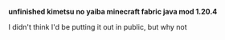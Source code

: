 **unfinished kimetsu no yaiba minecraft fabric java mod 1.20.4**

I didn't think I'd be putting it out in public, but why not
